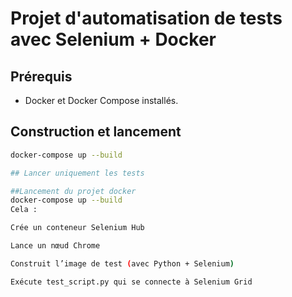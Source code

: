 # Projet d'automatisation de tests avec Selenium + Docker

## Prérequis
- Docker et Docker Compose installés.

## Construction et lancement
```bash
docker-compose up --build

## Lancer uniquement les tests

##Lancement du projet docker
docker-compose up --build
Cela :

Crée un conteneur Selenium Hub

Lance un nœud Chrome

Construit l’image de test (avec Python + Selenium)

Exécute test_script.py qui se connecte à Selenium Grid